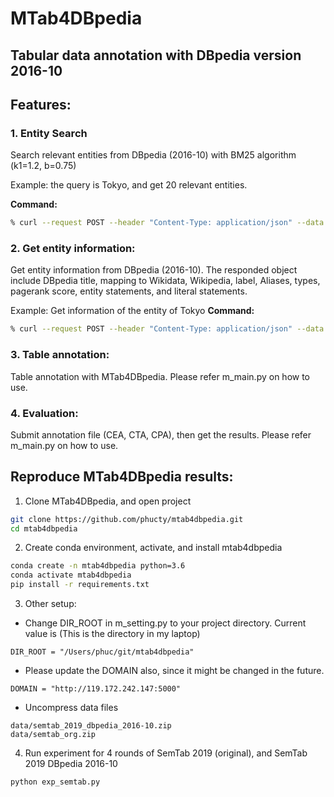 MTab4DBpedia 
===========
Tabular data annotation with DBpedia version 2016-10
---

## Features:
### 1. Entity Search
Search relevant entities from DBpedia (2016-10) with BM25 algorithm (k1=1.2, b=0.75) 

Example: the query is Tokyo, and get 20 relevant entities.

**Command:** 
```bash
% curl --request POST --header "Content-Type: application/json" --data '{"q":"Tokyo", "limit":20}' http://119.172.242.147:5000/api/v1/search
```

### 2. Get entity information: 
Get entity information from DBpedia (2016-10). The responded object include DBpedia title, mapping to Wikidata, Wikipedia, label, Aliases, types, pagerank score, entity statements, and literal statements. 

Example: Get information of the entity of Tokyo
**Command:** 
```bash
% curl --request POST --header "Content-Type: application/json" --data '{"q":"Tokyo"}' http://119.172.242.147:5000/api/v1/info
```

### 3. Table annotation:
Table annotation with MTab4DBpedia. Please refer m_main.py on how to use. 

### 4. Evaluation:
Submit annotation file (CEA, CTA, CPA), then get the results. 
Please refer m_main.py on how to use. 


## Reproduce MTab4DBpedia results:
1. Clone MTab4DBpedia, and open project
```bash
git clone https://github.com/phucty/mtab4dbpedia.git
cd mtab4dbpedia
```

2. Create conda environment, activate, and install mtab4dbpedia
```bash
conda create -n mtab4dbpedia python=3.6
conda activate mtab4dbpedia
pip install -r requirements.txt
```

3. Other setup:

- Change DIR_ROOT in m_setting.py to your project directory. Current value is (This is the directory in my laptop)
```
DIR_ROOT = "/Users/phuc/git/mtab4dbpedia"
```

- Please update the DOMAIN also, since it might be changed in the future. 
```
DOMAIN = "http://119.172.242.147:5000"
```

- Uncompress data files
```
data/semtab_2019_dbpedia_2016-10.zip
data/semtab_org.zip
```

4. Run experiment for 4 rounds of SemTab 2019 (original), and SemTab 2019 DBpedia 2016-10
```
python exp_semtab.py
```